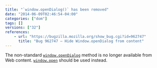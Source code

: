 ```yaml
---
title: "`window.openDialog()` has been removed"
date: "2014-06-09T02:46:54-04:00"
categories: ["dom"]
tags: []
versions: ["32"]
references:
    - url: "https://bugzilla.mozilla.org/show_bug.cgi?id=962747"
      title: "Bug 962747 – Hide Window.openDialog from content"
---
```

The non-standard [`window.openDialog`](https://developer.mozilla.org/docs/Web/API/window.openDialog) method is no longer available from Web content. [`window.open`](https://developer.mozilla.org/docs/Web/API/window.open) should be used instead.
